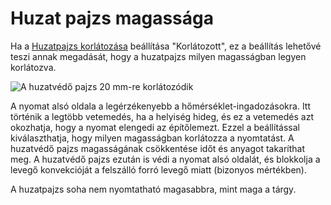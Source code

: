 # Huzat pajzs magassága

Ha a [Huzatpajzs korlátozása](draft_shield_height_limitation.md) beállítása "Korlátozott", ez a beállítás lehetővé teszi annak megadását, hogy a huzatpajzs milyen magasságban legyen korlátozva.

<!--screenshot {
"image_path": "draft_shield_height_limitation.png",
"models": [{"script": "headphone_hook.scad"}],
"camera_position": [-56, 139, 305],
"settings": {
    "draft_shield_enabled": true,
    "draft_shield_height_limitation": "limited",
    "draft_shield_height": 20
},
"colours": 32
}-->

![A huzatvédő pajzs 20 mm-re korlátozódik](../images/draft_shield_height_limitation.png)

A nyomat alsó oldala a legérzékenyebb a hőmérséklet-ingadozásokra. Itt történik a legtöbb vetemedés, ha a helyiség hideg, és ez a vetemedés azt okozhatja, hogy a nyomat elengedi az építőlemezt. Ezzel a beállítással kiválaszthatja, hogy milyen magasságban korlátozza a nyomtatást. A huzatvédő pajzs magasságának csökkentése időt és anyagot takaríthat meg. A huzatvédő pajzs ezután is védi a nyomat alsó oldalát, és blokkolja a levegő konvekcióját a felszálló forró levegő miatt (bizonyos mértékben).

A huzatpajzs soha nem nyomtatható magasabbra, mint maga a tárgy.
